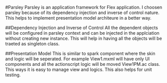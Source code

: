 #Parsley
Parsley is an application framework for Flex application. I choosen parsley because of its dependency injection and inverse of control nature. This helps to implement presentation model architeure in a better way.

##Dependency Injection and Inverse of Control
All the dependent objects will be configured in parsley context and can be injected in the applciation without creating new instance. This will help in having all the objects will be traeted as singleton class.

##Presentation Model
This is similar to spark component where the skin and logic will be seperated. For example View1.mxml will have only UI components and all the actionscript logic will be moved View1PM.ac class. This ways it is easy to manage view and logics. This also helps for unit testing.




